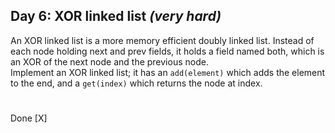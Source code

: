 ## Day 6: XOR linked list *(very hard)*
An XOR linked list is a more memory efficient doubly linked list. Instead of each node holding next and prev fields, it holds a field named both, which is an XOR of the next node and the previous node.  
Implement an XOR linked list; it has an `add(element)` which adds the element to the end, and a `get(index)` which returns the node at index.
#
Done [X]